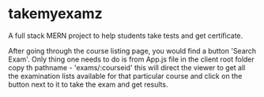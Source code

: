 # takemyexamz

A full stack MERN project to help students take tests and get certificate.

After going through the course listing page, you would find a button 'Search Exam'. Only thing one needs to do is from App.js file in the client root folder copy th pathname - 'exams/:courseid' this will direct the viewer to get all the examination lists available for that particular course and click on the button next to it to take the exam and get results.

